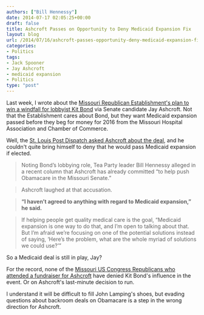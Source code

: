 ```yaml
---
authors: ["Bill Hennessy"]
date: 2014-07-17 02:05:25+00:00
draft: false
title: Ashcroft Passes on Opportunity to Deny Medicaid Expansion Fix
layout: blog
url: /2014/07/16/ashcroft-passes-opportunity-deny-medicaid-expansion-fix/
categories:
- Politics
tags:
- Jack Spooner
- Jay Ashcroft
- medicaid expansion
- Politics
type: "post"
---
```


Last week, I wrote about the [Missouri Republican Establishment's plan to win a windfall for lobbyist Kit Bond](https://hennessysview.com/2014/07/04/chamber-royale/) via Senate candidate Jay Ashcroft. Not that the Establishment cares about Bond, but they want Medicaid expansion passed before they beg for money for 2016 from the Missouri Hospital Association and Chamber of Commerce.

Well, the [St. Louis Post Dispatch asked Ashcroft about the deal](https://www.stltoday.com/news/local/govt-and-politics/political-fix/article_9d361ae2-86a6-58ab-8638-cd48a4fb4f56.html#.U8P7Ka-xOH4.twitter), and he couldn't quite bring himself to deny that he would pass Medicaid expansion if elected.



> 

> 
> Noting Bond’s lobbying role, Tea Party leader Bill Hennessy alleged in a recent column that Ashcroft has already committed “to help push Obamacare in the Missouri Senate.”
> 
> 

> 
> Ashcroft laughed at that accusation.
> 
> 

> 
> **“I haven’t agreed to anything with regard to Medicaid expansion,” he said.**
> 
> 

> 
> If helping people get quality medical care is the goal, “Medicaid expansion is one way to do that, and I’m open to talking about that. But I’m afraid we’re focusing on one of the potential solutions instead of saying, ‘Here’s the problem, what are the whole myriad of solutions we could use?’”
> 
> 






So a Medicaid deal is still in play, Jay?





For the record, none of the [Missouri US Congress Republicans who attended a fundraiser for Ashcroft](https://www.stltoday.com/news/local/govt-and-politics/political-fix/article_9d361ae2-86a6-58ab-8638-cd48a4fb4f56.html#.U8P7Ka-xOH4.twitter) have denied Kit Bond's influence in the event. Or on Ashcroft's last-minute decision to run.





I understand it will be difficult to fill John Lamping's shoes, but evading questions about backroom deals on Obamacare is a step in the wrong direction for Ashcroft.
